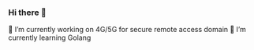 ### Hi there 👋

<!--
**Fashaun/fashaun** is a ✨ _special_ ✨ repository because its `README.md` (this file) appears on your GitHub profile.

Here are some ideas to get you started:
-->
🔭 I’m currently working on 4G/5G for secure remote access domain
🌱 I’m currently learning Golang
